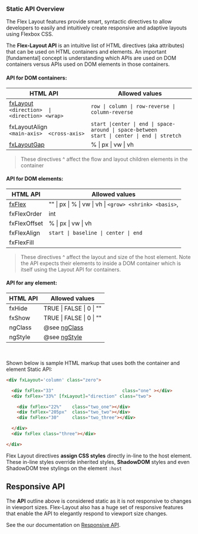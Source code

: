 ### Static API Overview

The Flex Layout features provide smart, syntactic directives to allow developers to easily and intuitively create responsive and adaptive layouts using Flexbox CSS. 

The **Flex-Layout API** is an intuitive list of HTML directives (aka attributes) that can be used on HTML containers and elements.
An important [fundamental] concept is understanding which APIs are used on DOM containers versus APIs used on DOM elements in those containers.  

#### API for DOM containers:  

| HTML API &nbsp;&nbsp;&nbsp;    | Allowed values                                                          |
|--------------------|-------------------------------------------------------------------------|
|  [fxLayout](https://github.com/angular/flex-layout/wiki/fxLayout-API) <br/> `<direction>  \|  <direction> <wrap>`           | `row \| column \| row-reverse \| column-reverse`                           |                  
|  fxLayoutAlign  <br/> `<main-axis>  <cross-axis>`  | `start \|center \| end \| space-around \| space-between` <br/> `start \| center \| end \| stretch`                  |  fxLayoutWrap    | `"" \| wrap \| none \| nowrap \| reverse`                                   |                   
|  [fxLayoutGap](https://github.com/angular/flex-layout/wiki/fxLayoutGap-API)     | % \|  px \|  vw \|  vh                                                           |     

> These directives ^ affect the flow and layout children elements in the container

#### API for DOM elements:   

| HTML API    | Allowed values                                                                 |
|--------------------|-------------------------------------------------------------------------|
|  [fxFlex](https://github.com/angular/flex-layout/wiki/fxFlex-API)           | ""  \| px  \|  % \|  vw \|  vh \|  `<grow> <shrink> <basis>`,                         |              
|  fxFlexOrder     | int                                                                     |                       
|  fxFlexOffset    | % \|  px \|  vw \|  vh                                                           |     
|  fxFlexAlign      | `start \| baseline \| center \| end`                                             |                   
|  fxFlexFill       |                                                                         |

> These directives ^ affect the layout and size of the host element. Note the API expects their elements to inside a DOM container which is itself using the Layout API for containers.

#### API for any element: 

| HTML API    | Allowed values                                                                 |
|--------------------|-------------------------------------------------------------------------|
|  fxHide           | TRUE \|  FALSE \|  0 \|  ""                                                      |     
|  fxShow           | TRUE \|  FALSE \|  0 \|  ""                                                      |     
|  ngClass          | @see [ngClass](https://angular.io/docs/ts/latest/api/common/index/NgClass-directive.html)                                                      |     
|  ngStyle          | @see [ngStyle](https://angular.io/docs/ts/latest/api/common/index/NgStyle-directive.html)                                                      |      


<br/>

Shown below is sample HTML markup that uses both the container and element Static API:


```html
<div fxLayout='column' class="zero">

  <div fxFlex="33"                          class="one" ></div>
  <div fxFlex="33%" [fxLayout]="direction" class="two">

    <div fxFlex="22%"    class="two_one"></div>
    <div fxFlex="205px"  class="two_two"></div>
    <div fxFlex="30"     class="two_three"></div>

  </div>
  <div fxFlex class="three"></div>

</div>
```

Flex Layout directives **assign CSS styles** directly in-line to the host element. These in-line styles override inherited styles, **ShadowDOM** styles and even ShadowDOM tree stylings on the element  `:host`

## Responsive API

The **API** outline above is considered static as it is not responsive to changes in viewport sizes. Flex-Layout also has a huge set of responsive features that enable the API to elegantly respond to viewport size changes.

See the our documentation on [Responsive API](https://github.com/angular/flex-layout/wiki/Responsive-API).
